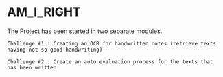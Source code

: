 # AM_I_RIGHT

The Project has been started in two separate modules.

	Challenge #1 : Creating an OCR for handwritten notes (retrieve texts having not so good handwriting)

	Challenge #2 : Create an auto evaluation process for the texts that has been written
